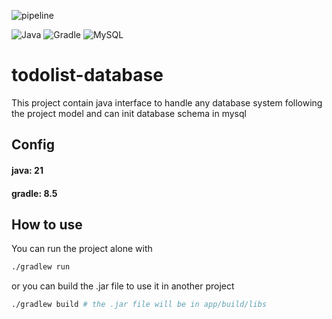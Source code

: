 ![pipeline](https://gitlab.com/todolist-micro-services/todolist-database/badges/master/pipeline.svg?ignore_skipped=true)

![Java](https://img.shields.io/badge/java-%23ED8B00.svg?style=for-the-badge&logo=openjdk&logoColor=white)
![Gradle](https://img.shields.io/badge/Gradle-02303A.svg?style=for-the-badge&logo=Gradle&logoColor=white)
![MySQL](https://img.shields.io/badge/mysql-%2300f.svg?style=for-the-badge&logo=mysql&logoColor=white)
# todolist-database

This project contain java interface to handle any database system following the project model and can init database schema in mysql

## Config

#### java: 21
#### gradle: 8.5

## How to use

You can run the project alone with

```bash
./gradlew run
```

or you can build the .jar file to use it in another project

```bash
./gradlew build # the .jar file will be in app/build/libs
```
